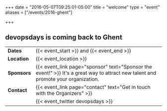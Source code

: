 +++
date = "2016-05-07T09:25:01-05:00"
title = "welcome"
type = "event"
aliases = ["/events/2016-ghent"]

+++

## devopsdays is coming back to Ghent

<!-- <div style="text-align:center;">
  {{< event_logo >}}
</div> -->

<table>
  <tr>
    <td><b>Dates</b></td>
    <td>{{< event_start >}} and {{< event_end >}}
  </tr>
  <tr>
    <td><b>Location</b></td>
    <td>{{< event_location >}}</td>
  </tr>
  <!-- <tr>
    <td><b>Propose</b></td>
    <td>{{< event_link page="propose" text="Propose a talk!" >}}</td>
  </tr> -->
  <!-- <tr>
    <td><b>Register</b></td>
    <td>{{< event_link page="registration" text="Register to attend the event!" >}}</td>
  </tr> -->
  <!-- <tr>
    <td><b>Speakers</b></td>
    <td>View the {{< event_link page="program" text="program" >}}.</td>
  </tr> -->
  <tr>
    <td><b>Sponsors</b></td>
    <td>{{< event_link page="sponsor" text="Sponsor the event!" >}} It's a great way to attract new talent and promote your organization.</td>
  </tr>
  <tr>
    <td><b>Contact</b></td>
    <td>{{< event_link page="contact" text="Get in touch with the Organizers" >}}</td>
  </tr>
  <tr>
  <td></td>
    <td>
    {{< event_twitter devopsdays >}} 
    </td>
  </tr>
</table>
